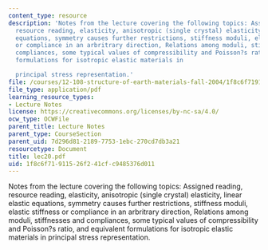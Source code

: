 ```yaml
---
content_type: resource
description: 'Notes from the lecture covering the following topics: Assigned reading,
  resource reading, elasticity, anisotropic (single crystal) elasticity, linear elastic
  equations, symmetry causes further restrictions, stiffness moduli, elastic stiffness
  or compliance in an arbritrary direction, Relations among moduli, stiffnesses and
  compliances, some typical values of compressibility and Poisson?s ratio, and equivalent
  formulations for isotropic elastic materials in

  principal stress representation.'
file: /courses/12-108-structure-of-earth-materials-fall-2004/1f8c6f71911526f241cfc9485376d011_lec20.pdf
file_type: application/pdf
learning_resource_types:
- Lecture Notes
license: https://creativecommons.org/licenses/by-nc-sa/4.0/
ocw_type: OCWFile
parent_title: Lecture Notes
parent_type: CourseSection
parent_uid: 7d296d81-2189-7753-1ebc-270cd7db3a21
resourcetype: Document
title: lec20.pdf
uid: 1f8c6f71-9115-26f2-41cf-c9485376d011
---
```

Notes from the lecture covering the following topics: Assigned reading, resource reading, elasticity, anisotropic (single crystal) elasticity, linear elastic equations, symmetry causes further restrictions, stiffness moduli, elastic stiffness or compliance in an arbritrary direction, Relations among moduli, stiffnesses and compliances, some typical values of compressibility and Poisson?s ratio, and equivalent formulations for isotropic elastic materials in
principal stress representation.